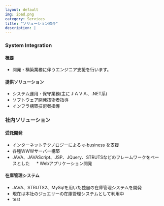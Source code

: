 ```yaml
---
layout: default
img: ipad.png
category: Services
title: "ソリューション紹介"
description: |
---
```

### System Integration

#### 概要

   * 開発・構築業務に伴うエンジニア支援を行います。

#### 提供ソリューション

   * システム運用・保守業務(主にＪＡＶＡ、.NET系)
   * ソフトウェア開発技術者指導
   * インフラ構築技術者指導

### 社内ソリューション

#### 受託開発

   * インターネットテクノロジーによる e-business を支援
   * 各種WWWサーバー構築
   * JAVA、JAVAScript、JSP、JQuery、STRUTSなどのフレームワークをベースとした
　 * Webアプリケーション開発

#### 在庫管理システム

   * JAVA、STRUTS2、MySqlを用いた独自の在庫管理システムを開発
   * 現在は本社のジュエリーの在庫管理システムとして利用中
   * test
